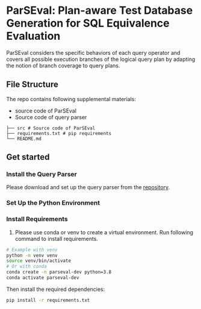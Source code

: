 # ParSEval: Plan-aware Test Database Generation for SQL Equivalence Evaluation

ParSEval considers the specific behaviors of each query operator and covers all possible execution branches of the logical query plan by adapting the notion of branch coverage to query plans.

## File Structure

The repo contains following supplemental materials:
- source code of ParSEval
- Source code of query parser
```
├── src # Source code of ParSEval
├── requirements.txt # pip requirements
└── README.md
```

## Get started 
### Install the Query Parser

Please download and set up the query parser from the [repository](https://github.com/sfu-db/qParser).

### Set Up the Python Environment


### Install Requirements

1. Please use conda or venv to create a virtual environment. Run following command to install requirements.

```bash
# Example with venv
python -m venv venv
source venv/bin/activate
# Or with conda
conda create -n parseval-dev python=3.8
conda activate parseval-dev
```
Then install the required dependencies:
```bash
pip install -r requirements.txt
```
